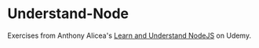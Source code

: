 # Understand-Node

Exercises from Anthony Alicea's [Learn and Understand NodeJS](https://www.udemy.com/understand-nodejs/) on Udemy.